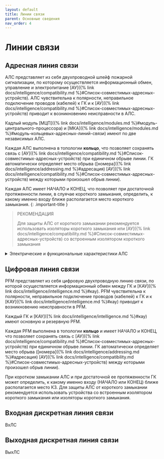 ```yaml
---
layout: default
title: Линии связи
parent: Основные сведения
nav_order: 4
---
```


# Линии связи

## Адресная линия связи
АЛС представляет из себя двухпроводной шлейф пожарной сигнализации, по которому осуществляется информационный обмен, управление и электропитание [АУ]({% link docs/intelligence/compatibility.md %}#Список-совместимых-адресных-устройств). АЛС чувствительна к полярности, неправильное подключение проводов (кабелей) к ГК и к [АУ]({% link docs/intelligence/compatibility.md %}#Список-совместимых-адресных-устройств) приводит к возникновению неисправности в АЛС. 

Кадлый модуль [МЦП]({% link docs/intelligence/modules.md %}#модуль-центрального-процессора) и [МКА]({% link docs/intelligence/modules.md %}#модуль-кольцевых-адресных-линий-связи) имеют по две независимых АЛС.

Каждая АЛС выполнена в топологии **кольцо**, что позволяет сохранять связь с [АУ]({% link docs/intelligence/compatibility.md %}#Список-совместимых-адресных-устройств) при единичном обрыве линии. ГК автоматически определяет место обрыва ([номера]({% link docs/intelligence/addressing.md %}#адресация) [АУ]({% link docs/intelligence/compatibility.md %}#Список-совместимых-адресных-устройств) между которыми произошел обрыв линии).

Каждая АЛС имеет НАЧАЛО и КОНЕЦ, что позволяет при достаточной протяженности линии, в слуячае короткого замыкания, определить, к какому именно входу ближе располагается место короткого замыкания.
{: .important-title }
> РЕКОМЕНДАЦИЯ
>
> Для защиты АЛС от короткого замыкании рекомендуется использовать изоляторы короткого замыкания или [АУ]({% link docs/intelligence/compatibility.md %}#Список-совместимых-адресных-устройств) со встроенным изолятором короткого замыкания

<details markdown="block">
  <summary>
  Электрические и функциональные характеристики АЛС
  </summary>
   
|**Характеристика**|**Значение**|
|:---|:---:|
| Количество подключаемых [АУ]({% link docs/intelligence/compatibility.md %}#Список-совместимых-адресных-устройств), не более | 250 |
| Выходное напряжение на клеммах АЛС, В | 23±3,6 |
| Максимальная длина сегмента АЛС, м | 400 |
| Максимальная суммарная длина АЛС, м | 100000 |
| Максимальное сопротивление кабеля сегмента АЛС, Ом | 50 |
| Минимальное сопротивление изоляции кабеля АЛС, Ом | 50000 |
| Максимальная удельная емкость кабеля АЛС, пФ/м | 80 |

{: .note-title }
> ПРИМЕЧАНИЕ
>
> Сегментом АЛС считается участок кабеля между отдельными [АУ]({% link docs/intelligence/compatibility.md %}#Список-совместимых-адресных-устройств)

</details>

## Цифровая линия связи
PFM представляет из себя цифровую двухпроводную линию связи, по которой осуществляется информационный обмен между ГК и [КАУ]({% link docs/intelligence/intelligence.md %}#кау). PFM чувствительна к полярности, неправильное подключение проводов (кабелей) к ГК и к [КАУ]({% link docs/intelligence/intelligence.md %}#кау) приводит к возникновению неисправности в PFM.

Каждый ГК и [КАУ]({% link docs/intelligence/intelligence.md %}#кау) имеют основную и резервную PFM.

Каждая PFM выполнена в топологии **кольцо** и имеет НАЧАЛО и КОНЕЦ, что позволяет сохранять связь с [АУ]({% link docs/intelligence/compatibility.md %}#Список-совместимых-адресных-устройств) при единичном обрыве линии. ГК автоматически определяет место обрыва ([номера]({% link docs/intelligence/addressing.md %}#адресация) [АУ]({% link docs/intelligence/compatibility.md %}#Список-совместимых-адресных-устройств) между которыми произошел обрыв линии).

При коротком замыкании АЛС и при достаточной ее протяженности ГК может определить, к какому именно входу (НАЧАЛО или КОНЕЦ) ближе располагается место КЗ.
Для защиты АЛС от короткого замыкании рекомендуется использовать устройства со встроенным изолятором короткого замыкания или изоляторы короткого замыкания.


## Входная дискретная линия связи
ВхЛС


## Выходная дискретная линия связи
ВыхЛС
